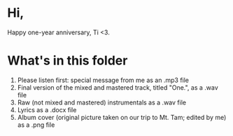 # Hi, 
Happy one-year anniversary, Ti <3.
# What's in this folder
1. Please listen first: special message from me as an .mp3 file
2. Final version of the mixed and mastered track, titled "One.", as a .wav file 
3. Raw (not mixed and mastered) instrumentals as a .wav file
4. Lyrics as a .docx file
5. Album cover (original picture taken on our trip to Mt. Tam; edited by me) as a .png file
